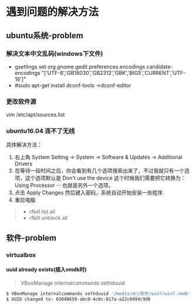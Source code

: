 # 遇到问题的解决方法

## ubuntu系统-problem
### 解决文本中文乱码(windows下文件)
* gsettings set org.gnome.gedit.preferences.encodings candidate-encodings "['UTF-8','GB18030','GB2312','GBK','BIG5','CURRENT','UTF-16']"
* #sudo apt-get install dconf-tools ->dconf-editor

### 更改软件源
vim /etc/apt/sources.list

### ubuntu16.04 连不了无线
具体解决方法：
  1. 右上角 System Setting -> System -> Software & Updates -> Additional Drivers
  2. 在等待一段时间之后，你会看到有几个选项搜索出来了，不过我就只有一个选项，这个选项默认是 Don't use the device 这个时候我们需要把它转换为：Using Processor ··· 也就是另外一个选项。
  3. 点击 Apply Changes 然后键入密码，系统自动开始安装一些程序.
  4. 重启电脑

  >* rfkill list all
  >* rfkill unblock all

## 软件-problem
### virtualbox
#### uuid already exists(插入vmdk时)
> VBoxManage internalcommands sethduuid <path of new vmdk>
```zsh
$ VBoxManage internalcommands sethduuid '/media/dr/软件/win7/win7.vmdk'
$ UUID changed to: 03048650-abc0-4c0c-817a-a22c0494c9d8
```
